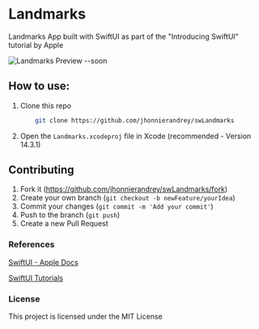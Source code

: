 # Landmarks

Landmarks App built with SwiftUI as part of the "Introducing SwiftUI" tutorial by Apple

![Landmarks Preview --soon](https://www.jaesmadeit.com/assets/img/projects/mobile-apps/)

## How to use:

1. Clone this repo

   ```bash
       git clone https://github.com/jhonnierandrey/swLandmarks
   ```

2. Open the `Landmarks.xcodeproj` file in Xcode (recommended - Version 14.3.1)

## Contributing

1. Fork it (<https://github.com/jhonnierandrey/swLandmarks/fork>)
2. Create your own branch (`git checkout -b newFeature/yourIdea`)
3. Commit your changes (`git commit -m 'Add your commit'`)
4. Push to the branch (`git push`)
5. Create a new Pull Request

### References

[SwiftUI - Apple Docs](https://developer.apple.com/documentation/swiftui)

[SwiftUI Tutorials
](https://developer.apple.com/tutorials/swiftui)

### License

This project is licensed under the MIT License
